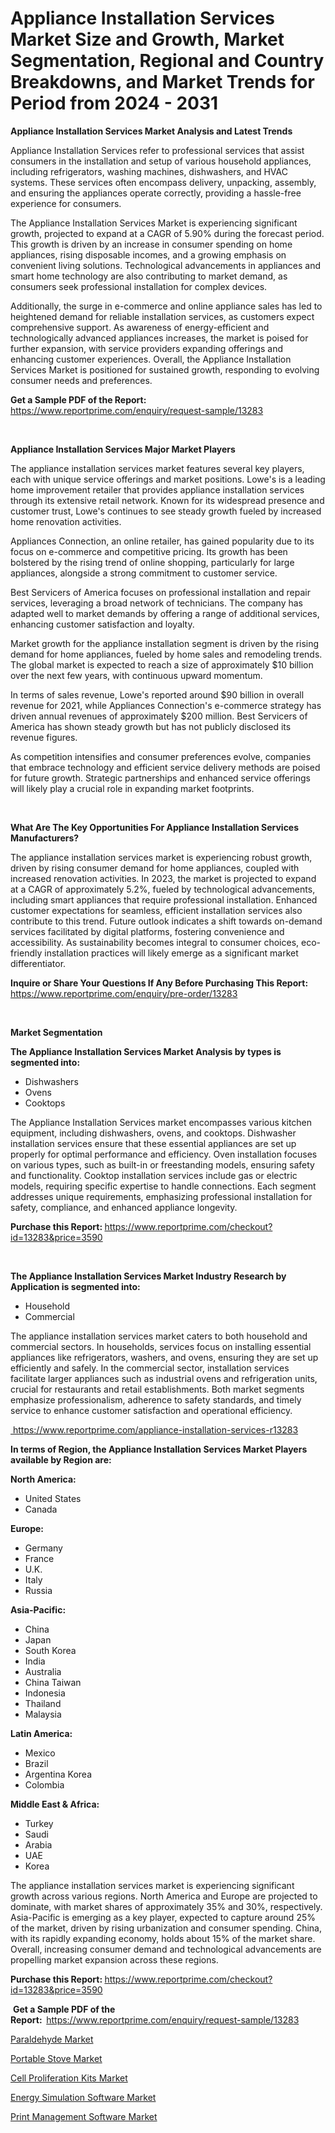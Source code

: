 <p><h1>Appliance Installation Services Market Size and Growth, Market Segmentation, Regional and Country Breakdowns, and Market Trends for Period from 2024 -  2031</h1></p><p><strong>Appliance Installation Services Market Analysis and Latest Trends</strong></p>
<p><p>Appliance Installation Services refer to professional services that assist consumers in the installation and setup of various household appliances, including refrigerators, washing machines, dishwashers, and HVAC systems. These services often encompass delivery, unpacking, assembly, and ensuring the appliances operate correctly, providing a hassle-free experience for consumers. </p><p>The Appliance Installation Services Market is experiencing significant growth, projected to expand at a CAGR of 5.90% during the forecast period. This growth is driven by an increase in consumer spending on home appliances, rising disposable incomes, and a growing emphasis on convenient living solutions. Technological advancements in appliances and smart home technology are also contributing to market demand, as consumers seek professional installation for complex devices. </p><p>Additionally, the surge in e-commerce and online appliance sales has led to heightened demand for reliable installation services, as customers expect comprehensive support. As awareness of energy-efficient and technologically advanced appliances increases, the market is poised for further expansion, with service providers expanding offerings and enhancing customer experiences. Overall, the Appliance Installation Services Market is positioned for sustained growth, responding to evolving consumer needs and preferences.</p></p>
<p><strong>Get a Sample PDF of the Report:&nbsp;</strong> <a href="https://www.reportprime.com/enquiry/request-sample/13283?utm_campaign=1141&utm_medium=2&utm_source=Github&utm_content=ia&utm_term=25122024&utm_id=appliance-installation-services">https://www.reportprime.com/enquiry/request-sample/13283</a></p>
<p>&nbsp;</p>
<p><strong>Appliance Installation Services Major Market Players</strong></p>
<p><p>The appliance installation services market features several key players, each with unique service offerings and market positions. Lowe's is a leading home improvement retailer that provides appliance installation services through its extensive retail network. Known for its widespread presence and customer trust, Lowe's continues to see steady growth fueled by increased home renovation activities.</p><p>Appliances Connection, an online retailer, has gained popularity due to its focus on e-commerce and competitive pricing. Its growth has been bolstered by the rising trend of online shopping, particularly for large appliances, alongside a strong commitment to customer service.</p><p>Best Servicers of America focuses on professional installation and repair services, leveraging a broad network of technicians. The company has adapted well to market demands by offering a range of additional services, enhancing customer satisfaction and loyalty.</p><p>Market growth for the appliance installation segment is driven by the rising demand for home appliances, fueled by home sales and remodeling trends. The global market is expected to reach a size of approximately $10 billion over the next few years, with continuous upward momentum.</p><p>In terms of sales revenue, Lowe's reported around $90 billion in overall revenue for 2021, while Appliances Connection's e-commerce strategy has driven annual revenues of approximately $200 million. Best Servicers of America has shown steady growth but has not publicly disclosed its revenue figures.</p><p>As competition intensifies and consumer preferences evolve, companies that embrace technology and efficient service delivery methods are poised for future growth. Strategic partnerships and enhanced service offerings will likely play a crucial role in expanding market footprints.</p></p>
<p>&nbsp;</p>
<p><strong>What Are The Key Opportunities For Appliance Installation Services Manufacturers?</strong></p>
<p><p>The appliance installation services market is experiencing robust growth, driven by rising consumer demand for home appliances, coupled with increased renovation activities. In 2023, the market is projected to expand at a CAGR of approximately 5.2%, fueled by technological advancements, including smart appliances that require professional installation. Enhanced customer expectations for seamless, efficient installation services also contribute to this trend. Future outlook indicates a shift towards on-demand services facilitated by digital platforms, fostering convenience and accessibility. As sustainability becomes integral to consumer choices, eco-friendly installation practices will likely emerge as a significant market differentiator.</p></p>
<p><strong>Inquire or Share Your Questions If Any Before Purchasing This Report:</strong> <a href="https://www.reportprime.com/enquiry/pre-order/13283?utm_campaign=1141&utm_medium=2&utm_source=Github&utm_content=ia&utm_term=25122024&utm_id=appliance-installation-services">https://www.reportprime.com/enquiry/pre-order/13283</a></p>
<p>&nbsp;</p>
<p><strong>Market Segmentation</strong></p>
<p><strong>The Appliance Installation Services Market Analysis by types is segmented into:</strong></p>
<p><ul><li>Dishwashers</li><li>Ovens</li><li>Cooktops</li></ul></p>
<p><p>The Appliance Installation Services market encompasses various kitchen equipment, including dishwashers, ovens, and cooktops. Dishwasher installation services ensure that these essential appliances are set up properly for optimal performance and efficiency. Oven installation focuses on various types, such as built-in or freestanding models, ensuring safety and functionality. Cooktop installation services include gas or electric models, requiring specific expertise to handle connections. Each segment addresses unique requirements, emphasizing professional installation for safety, compliance, and enhanced appliance longevity.</p></p>
<p><strong>Purchase this Report:&nbsp;</strong><a href="https://www.reportprime.com/checkout?id=13283&price=3590&utm_campaign=1141&utm_medium=2&utm_source=Github&utm_content=ia&utm_term=25122024&utm_id=appliance-installation-services">https://www.reportprime.com/checkout?id=13283&price=3590</a></p>
<p>&nbsp;</p>
<p><strong>The Appliance Installation Services Market Industry Research by Application is segmented into:</strong></p>
<p><ul><li>Household</li><li>Commercial</li></ul></p>
<p><p>The appliance installation services market caters to both household and commercial sectors. In households, services focus on installing essential appliances like refrigerators, washers, and ovens, ensuring they are set up efficiently and safely. In the commercial sector, installation services facilitate larger appliances such as industrial ovens and refrigeration units, crucial for restaurants and retail establishments. Both market segments emphasize professionalism, adherence to safety standards, and timely service to enhance customer satisfaction and operational efficiency.</p></p>
<p><a href="https://www.reportprime.com/appliance-installation-services-r13283?utm_campaign=1141&utm_medium=2&utm_source=Github&utm_content=ia&utm_term=25122024&utm_id=appliance-installation-services">&nbsp;https://www.reportprime.com/appliance-installation-services-r13283</a></p>
<p><strong>In terms of Region, the Appliance Installation Services Market Players available by Region are:</strong></p>
<p>
    <p> <strong> North America: </strong>
        <ul>
            <li>United States</li>
            <li>Canada</li>
        </ul>
        </p> 
    <p> <strong> Europe: </strong>
        <ul>
            <li>Germany</li>
            <li>France</li>
            <li>U.K.</li>
            <li>Italy</li>
            <li>Russia</li>
        </ul>
        </p> 
    <p> <strong> Asia-Pacific: </strong>
        <ul>
            <li>China</li>
            <li>Japan</li>
            <li>South Korea</li>
            <li>India</li>
            <li>Australia</li>
            <li>China Taiwan</li>
            <li>Indonesia</li>
            <li>Thailand</li>
            <li>Malaysia</li>
        </ul>
        </p> 
    <p> <strong> Latin America: </strong>
        <ul>
            <li>Mexico</li>
            <li>Brazil</li>
            <li>Argentina Korea</li>
            <li>Colombia</li>
        </ul>
        </p> 
    <p> <strong> Middle East & Africa: </strong>
        <ul>
            <li>Turkey</li>
            <li>Saudi</li>
            <li>Arabia</li>
            <li>UAE</li>
            <li>Korea</li>
        </ul>
    </p>
    </p>
<p><p>The appliance installation services market is experiencing significant growth across various regions. North America and Europe are projected to dominate, with market shares of approximately 35% and 30%, respectively. Asia-Pacific is emerging as a key player, expected to capture around 25% of the market, driven by rising urbanization and consumer spending. China, with its rapidly expanding economy, holds about 15% of the market share. Overall, increasing consumer demand and technological advancements are propelling market expansion across these regions.</p></p>
<p><strong>Purchase this Report: </strong><a href="https://www.reportprime.com/checkout?id=13283&price=3590&utm_campaign=1141&utm_medium=2&utm_source=Github&utm_content=ia&utm_term=25122024&utm_id=appliance-installation-services">https://www.reportprime.com/checkout?id=13283&price=3590</a></p>
<p>&nbsp;<strong>Get a Sample PDF of the Report:&nbsp;&nbsp;</strong><a href="https://www.reportprime.com/enquiry/request-sample/13283?utm_campaign=1141&utm_medium=2&utm_source=Github&utm_content=ia&utm_term=25122024&utm_id=appliance-installation-services">https://www.reportprime.com/enquiry/request-sample/13283</a></p>
<p><strong></strong></p>
<p><p><a href="https://www.linkedin.com/pulse/emerging-trends-paraldehyde-market-global-outlook-future-gh1ff?utm_campaign=1141&utm_medium=2&utm_source=Github&utm_content=ia&utm_term=25122024&utm_id=appliance-installation-services">Paraldehyde Market</a></p><p><a href="https://www.linkedin.com/pulse/insights-portable-stove-industry-market-financial-status-fqruf?utm_campaign=1141&utm_medium=2&utm_source=Github&utm_content=ia&utm_term=25122024&utm_id=appliance-installation-services">Portable Stove Market</a></p><p><a href="https://github.com/donnettaletizia/Market-Research-Report-List-1/blob/main/cell-proliferation-kits-market.md?utm_campaign=1141&utm_medium=2&utm_source=Github&utm_content=ia&utm_term=25122024&utm_id=appliance-installation-services">Cell Proliferation Kits Market</a></p><p><a href="https://github.com/bogganbillie6969/Market-Research-Report-List-1/blob/main/energy-simulation-software-market.md?utm_campaign=1141&utm_medium=2&utm_source=Github&utm_content=ia&utm_term=25122024&utm_id=appliance-installation-services">Energy Simulation Software Market</a></p><p><a href="https://www.linkedin.com/pulse/financial-overview-market-analysis-print-management-software-qvxpc?utm_campaign=1141&utm_medium=2&utm_source=Github&utm_content=ia&utm_term=25122024&utm_id=appliance-installation-services">Print Management Software Market</a></p></p>